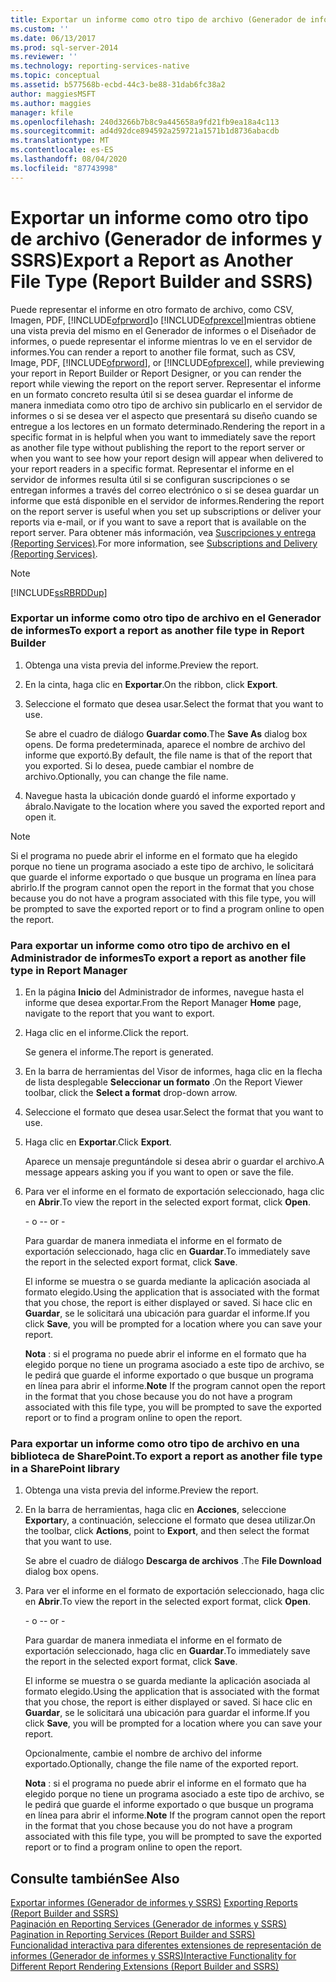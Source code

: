 ```yaml
---
title: Exportar un informe como otro tipo de archivo (Generador de informes y SSRS) | Microsoft Docs
ms.custom: ''
ms.date: 06/13/2017
ms.prod: sql-server-2014
ms.reviewer: ''
ms.technology: reporting-services-native
ms.topic: conceptual
ms.assetid: b577568b-ecbd-44c3-be88-31dab6fc38a2
author: maggiesMSFT
ms.author: maggies
manager: kfile
ms.openlocfilehash: 240d3266b7b8c9a445658a9fd21fb9ea18a4c113
ms.sourcegitcommit: ad4d92dce894592a259721a1571b1d8736abacdb
ms.translationtype: MT
ms.contentlocale: es-ES
ms.lasthandoff: 08/04/2020
ms.locfileid: "87743998"
---
```

# <a name="export-a-report-as-another-file-type-report-builder-and-ssrs"></a><span data-ttu-id="e3aae-102">Exportar un informe como otro tipo de archivo (Generador de informes y SSRS)</span><span class="sxs-lookup"><span data-stu-id="e3aae-102">Export a Report as Another File Type (Report Builder and SSRS)</span></span>
  <span data-ttu-id="e3aae-103">Puede representar el informe en otro formato de archivo, como CSV, Imagen, PDF, [!INCLUDE[ofprword](../includes/ofprword-md.md)]o [!INCLUDE[ofprexcel](../includes/ofprexcel-md.md)]mientras obtiene una vista previa del mismo en el Generador de informes o el Diseñador de informes, o puede representar el informe mientras lo ve en el servidor de informes.</span><span class="sxs-lookup"><span data-stu-id="e3aae-103">You can render a report to another file format, such as CSV, Image, PDF, [!INCLUDE[ofprword](../includes/ofprword-md.md)], or [!INCLUDE[ofprexcel](../includes/ofprexcel-md.md)], while previewing your report in Report Builder or Report Designer, or you can render the report while viewing the report on the report server.</span></span> <span data-ttu-id="e3aae-104">Representar el informe en un formato concreto resulta útil si se desea guardar el informe de manera inmediata como otro tipo de archivo sin publicarlo en el servidor de informes o si se desea ver el aspecto que presentará su diseño cuando se entregue a los lectores en un formato determinado.</span><span class="sxs-lookup"><span data-stu-id="e3aae-104">Rendering the report in a specific format in is helpful when you want to immediately save the report as another file type without publishing the report to the report server or when you want to see how your report design will appear when delivered to your report readers in a specific format.</span></span> <span data-ttu-id="e3aae-105">Representar el informe en el servidor de informes resulta útil si se configuran suscripciones o se entregan informes a través del correo electrónico o si se desea guardar un informe que está disponible en el servidor de informes.</span><span class="sxs-lookup"><span data-stu-id="e3aae-105">Rendering the report on the report server is useful when you set up subscriptions or deliver your reports via e-mail, or if you want to save a report that is available on the report server.</span></span> <span data-ttu-id="e3aae-106">Para obtener más información, vea [Suscripciones y entrega &#40;Reporting Services&#41;](subscriptions/subscriptions-and-delivery-reporting-services.md).</span><span class="sxs-lookup"><span data-stu-id="e3aae-106">For more information, see [Subscriptions and Delivery &#40;Reporting Services&#41;](subscriptions/subscriptions-and-delivery-reporting-services.md).</span></span>  
  
> [!NOTE]  
>  [!INCLUDE[ssRBRDDup](../includes/ssrbrddup-md.md)]  
  
### <a name="to-export-a-report-as-another-file-type-in-report-builder"></a><span data-ttu-id="e3aae-107">Exportar un informe como otro tipo de archivo en el Generador de informes</span><span class="sxs-lookup"><span data-stu-id="e3aae-107">To export a report as another file type in Report Builder</span></span>  
  
1.  <span data-ttu-id="e3aae-108">Obtenga una vista previa del informe.</span><span class="sxs-lookup"><span data-stu-id="e3aae-108">Preview the report.</span></span>  
  
2.  <span data-ttu-id="e3aae-109">En la cinta, haga clic en **Exportar**.</span><span class="sxs-lookup"><span data-stu-id="e3aae-109">On the ribbon, click **Export**.</span></span>  
  
3.  <span data-ttu-id="e3aae-110">Seleccione el formato que desea usar.</span><span class="sxs-lookup"><span data-stu-id="e3aae-110">Select the format that you want to use.</span></span>  
  
     <span data-ttu-id="e3aae-111">Se abre el cuadro de diálogo **Guardar como**.</span><span class="sxs-lookup"><span data-stu-id="e3aae-111">The **Save As** dialog box opens.</span></span> <span data-ttu-id="e3aae-112">De forma predeterminada, aparece el nombre de archivo del informe que exportó.</span><span class="sxs-lookup"><span data-stu-id="e3aae-112">By default, the file name is that of the report that you exported.</span></span> <span data-ttu-id="e3aae-113">Si lo desea, puede cambiar el nombre de archivo.</span><span class="sxs-lookup"><span data-stu-id="e3aae-113">Optionally, you can change the file name.</span></span>  
  
4.  <span data-ttu-id="e3aae-114">Navegue hasta la ubicación donde guardó el informe exportado y ábralo.</span><span class="sxs-lookup"><span data-stu-id="e3aae-114">Navigate to the location where you saved the exported report and open it.</span></span>  
  
> [!NOTE]  
>  <span data-ttu-id="e3aae-115">Si el programa no puede abrir el informe en el formato que ha elegido porque no tiene un programa asociado a este tipo de archivo, le solicitará que guarde el informe exportado o que busque un programa en línea para abrirlo.</span><span class="sxs-lookup"><span data-stu-id="e3aae-115">If the program cannot open the report in the format that you chose because you do not have a program associated with this file type, you will be prompted to save the exported report or to find a program online to open the report.</span></span>  
  
### <a name="to-export-a-report-as-another-file-type-in-report-manager"></a><span data-ttu-id="e3aae-116">Para exportar un informe como otro tipo de archivo en el Administrador de informes</span><span class="sxs-lookup"><span data-stu-id="e3aae-116">To export a report as another file type in Report Manager</span></span>  
  
1.  <span data-ttu-id="e3aae-117">En la página **Inicio** del Administrador de informes, navegue hasta el informe que desea exportar.</span><span class="sxs-lookup"><span data-stu-id="e3aae-117">From the Report Manager **Home** page, navigate to the report that you want to export.</span></span>  
  
2.  <span data-ttu-id="e3aae-118">Haga clic en el informe.</span><span class="sxs-lookup"><span data-stu-id="e3aae-118">Click the report.</span></span>  
  
     <span data-ttu-id="e3aae-119">Se genera el informe.</span><span class="sxs-lookup"><span data-stu-id="e3aae-119">The report is generated.</span></span>  
  
3.  <span data-ttu-id="e3aae-120">En la barra de herramientas del Visor de informes, haga clic en la flecha de lista desplegable **Seleccionar un formato** .</span><span class="sxs-lookup"><span data-stu-id="e3aae-120">On the Report Viewer toolbar, click the **Select a format** drop-down arrow.</span></span>  
  
4.  <span data-ttu-id="e3aae-121">Seleccione el formato que desea usar.</span><span class="sxs-lookup"><span data-stu-id="e3aae-121">Select the format that you want to use.</span></span>  
  
5.  <span data-ttu-id="e3aae-122">Haga clic en **Exportar**.</span><span class="sxs-lookup"><span data-stu-id="e3aae-122">Click **Export**.</span></span>  
  
     <span data-ttu-id="e3aae-123">Aparece un mensaje preguntándole si desea abrir o guardar el archivo.</span><span class="sxs-lookup"><span data-stu-id="e3aae-123">A message appears asking you if you want to open or save the file.</span></span>  
  
6.  <span data-ttu-id="e3aae-124">Para ver el informe en el formato de exportación seleccionado, haga clic en **Abrir**.</span><span class="sxs-lookup"><span data-stu-id="e3aae-124">To view the report in the selected export format, click **Open**.</span></span>  
  
     <span data-ttu-id="e3aae-125">\- o -</span><span class="sxs-lookup"><span data-stu-id="e3aae-125">\- or -</span></span>  
  
     <span data-ttu-id="e3aae-126">Para guardar de manera inmediata el informe en el formato de exportación seleccionado, haga clic en **Guardar**.</span><span class="sxs-lookup"><span data-stu-id="e3aae-126">To immediately save the report in the selected export format, click **Save**.</span></span>  
  
     <span data-ttu-id="e3aae-127">El informe se muestra o se guarda mediante la aplicación asociada al formato elegido.</span><span class="sxs-lookup"><span data-stu-id="e3aae-127">Using the application that is associated with the format that you chose, the report is either displayed or saved.</span></span> <span data-ttu-id="e3aae-128">Si hace clic en **Guardar**, se le solicitará una ubicación para guardar el informe.</span><span class="sxs-lookup"><span data-stu-id="e3aae-128">If you click **Save**, you will be prompted for a location where you can save your report.</span></span>  
  
     <span data-ttu-id="e3aae-129">**Nota** : si el programa no puede abrir el informe en el formato que ha elegido porque no tiene un programa asociado a este tipo de archivo, se le pedirá que guarde el informe exportado o que busque un programa en línea para abrir el informe.</span><span class="sxs-lookup"><span data-stu-id="e3aae-129">**Note** If the program cannot open the report in the format that you chose because you do not have a program associated with this file type, you will be prompted to save the exported report or to find a program online to open the report.</span></span>  
  
### <a name="to-export-a-report-as-another-file-type-in-a-sharepoint-library"></a><span data-ttu-id="e3aae-130">Para exportar un informe como otro tipo de archivo en una biblioteca de SharePoint.</span><span class="sxs-lookup"><span data-stu-id="e3aae-130">To export a report as another file type in a SharePoint library</span></span>  
  
1.  <span data-ttu-id="e3aae-131">Obtenga una vista previa del informe.</span><span class="sxs-lookup"><span data-stu-id="e3aae-131">Preview the report.</span></span>  
  
2.  <span data-ttu-id="e3aae-132">En la barra de herramientas, haga clic en **Acciones**, seleccione **Exportar**y, a continuación, seleccione el formato que desea utilizar.</span><span class="sxs-lookup"><span data-stu-id="e3aae-132">On the toolbar, click **Actions**, point to **Export**, and then select the format that you want to use.</span></span>  
  
     <span data-ttu-id="e3aae-133">Se abre el cuadro de diálogo **Descarga de archivos** .</span><span class="sxs-lookup"><span data-stu-id="e3aae-133">The **File Download** dialog box opens.</span></span>  
  
3.  <span data-ttu-id="e3aae-134">Para ver el informe en el formato de exportación seleccionado, haga clic en **Abrir**.</span><span class="sxs-lookup"><span data-stu-id="e3aae-134">To view the report in the selected export format, click **Open**.</span></span>  
  
     <span data-ttu-id="e3aae-135">\- o -</span><span class="sxs-lookup"><span data-stu-id="e3aae-135">\- or -</span></span>  
  
     <span data-ttu-id="e3aae-136">Para guardar de manera inmediata el informe en el formato de exportación seleccionado, haga clic en **Guardar**.</span><span class="sxs-lookup"><span data-stu-id="e3aae-136">To immediately save the report in the selected export format, click **Save**.</span></span>  
  
     <span data-ttu-id="e3aae-137">El informe se muestra o se guarda mediante la aplicación asociada al formato elegido.</span><span class="sxs-lookup"><span data-stu-id="e3aae-137">Using the application that is associated with the format that you chose, the report is either displayed or saved.</span></span> <span data-ttu-id="e3aae-138">Si hace clic en **Guardar**, se le solicitará una ubicación para guardar el informe.</span><span class="sxs-lookup"><span data-stu-id="e3aae-138">If you click **Save**, you will be prompted for a location where you can save your report.</span></span>  
  
     <span data-ttu-id="e3aae-139">Opcionalmente, cambie el nombre de archivo del informe exportado.</span><span class="sxs-lookup"><span data-stu-id="e3aae-139">Optionally, change the file name of the exported report.</span></span>  
  
     <span data-ttu-id="e3aae-140">**Nota** : si el programa no puede abrir el informe en el formato que ha elegido porque no tiene un programa asociado a este tipo de archivo, se le pedirá que guarde el informe exportado o que busque un programa en línea para abrir el informe.</span><span class="sxs-lookup"><span data-stu-id="e3aae-140">**Note** If the program cannot open the report in the format that you chose because you do not have a program associated with this file type, you will be prompted to save the exported report or to find a program online to open the report.</span></span>  
  
## <a name="see-also"></a><span data-ttu-id="e3aae-141">Consulte también</span><span class="sxs-lookup"><span data-stu-id="e3aae-141">See Also</span></span>  
 <span data-ttu-id="e3aae-142">[Exportar informes &#40;Generador de informes y SSRS&#41;](report-builder/export-reports-report-builder-and-ssrs.md) </span><span class="sxs-lookup"><span data-stu-id="e3aae-142">[Exporting Reports &#40;Report Builder and SSRS&#41;](report-builder/export-reports-report-builder-and-ssrs.md) </span></span>  
 <span data-ttu-id="e3aae-143">[Paginación en Reporting Services &#40;Generador de informes y SSRS&#41;](report-design/pagination-in-reporting-services-report-builder-and-ssrs.md) </span><span class="sxs-lookup"><span data-stu-id="e3aae-143">[Pagination in Reporting Services &#40;Report Builder  and SSRS&#41;](report-design/pagination-in-reporting-services-report-builder-and-ssrs.md) </span></span>  
 [<span data-ttu-id="e3aae-144">Funcionalidad interactiva para diferentes extensiones de representación de informes &#40;Generador de informes y SSRS&#41;</span><span class="sxs-lookup"><span data-stu-id="e3aae-144">Interactive Functionality for Different Report Rendering Extensions &#40;Report Builder and SSRS&#41;</span></span>](report-builder/interactive-functionality-different-report-rendering-extensions.md)  
  
  
